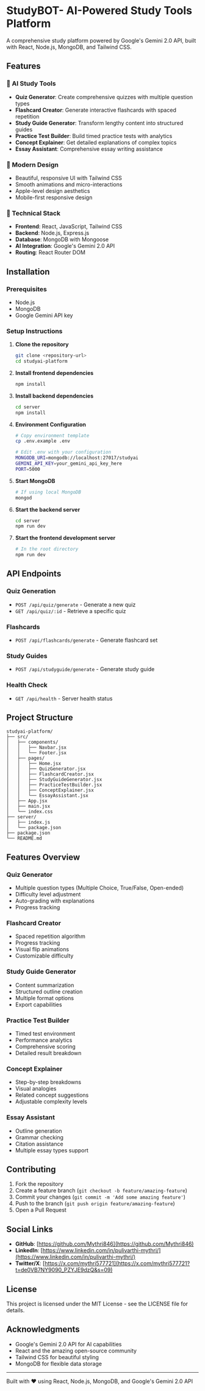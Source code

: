 # StudyBOT- AI-Powered Study Tools Platform

A comprehensive study platform powered by Google's Gemini 2.0 API, built with React, Node.js, MongoDB, and Tailwind CSS.

## Features

### 🧠 AI Study Tools
- **Quiz Generator**: Create comprehensive quizzes with multiple question types
- **Flashcard Creator**: Generate interactive flashcards with spaced repetition
- **Study Guide Generator**: Transform lengthy content into structured guides
- **Practice Test Builder**: Build timed practice tests with analytics
- **Concept Explainer**: Get detailed explanations of complex topics
- **Essay Assistant**: Comprehensive essay writing assistance

### 🎨 Modern Design
- Beautiful, responsive UI with Tailwind CSS
- Smooth animations and micro-interactions
- Apple-level design aesthetics
- Mobile-first responsive design

### 🔧 Technical Stack
- **Frontend**: React, JavaScript, Tailwind CSS
- **Backend**: Node.js, Express.js
- **Database**: MongoDB with Mongoose
- **AI Integration**: Google's Gemini 2.0 API
- **Routing**: React Router DOM

## Installation

### Prerequisites
- Node.js 
- MongoDB 
- Google Gemini API key

### Setup Instructions

1. **Clone the repository**
   ```bash
   git clone <repository-url>
   cd studyai-platform
   ```

2. **Install frontend dependencies**
   ```bash
   npm install
   ```

3. **Install backend dependencies**
   ```bash
   cd server
   npm install
   ```

4. **Environment Configuration**
   ```bash
   # Copy environment template
   cp .env.example .env
   
   # Edit .env with your configuration
   MONGODB_URI=mongodb://localhost:27017/studyai
   GEMINI_API_KEY=your_gemini_api_key_here
   PORT=5000
   ```

5. **Start MongoDB**
   ```bash
   # If using local MongoDB
   mongod
   ```

6. **Start the backend server**
   ```bash
   cd server
   npm run dev
   ```

7. **Start the frontend development server**
   ```bash
   # In the root directory
   npm run dev
   ```

## API Endpoints

### Quiz Generation
- `POST /api/quiz/generate` - Generate a new quiz
- `GET /api/quiz/:id` - Retrieve a specific quiz

### Flashcards
- `POST /api/flashcards/generate` - Generate flashcard set

### Study Guides
- `POST /api/studyguide/generate` - Generate study guide

### Health Check
- `GET /api/health` - Server health status

## Project Structure

```
studyai-platform/
├── src/
│   ├── components/
│   │   ├── Navbar.jsx
│   │   └── Footer.jsx
│   ├── pages/
│   │   ├── Home.jsx
│   │   ├── QuizGenerator.jsx
│   │   ├── FlashcardCreator.jsx
│   │   ├── StudyGuideGenerator.jsx
│   │   ├── PracticeTestBuilder.jsx
│   │   ├── ConceptExplainer.jsx
│   │   └── EssayAssistant.jsx
│   ├── App.jsx
│   ├── main.jsx
│   └── index.css
├── server/
│   ├── index.js
│   └── package.json
├── package.json
└── README.md
```

## Features Overview

### Quiz Generator
- Multiple question types (Multiple Choice, True/False, Open-ended)
- Difficulty level adjustment
- Auto-grading with explanations
- Progress tracking

### Flashcard Creator
- Spaced repetition algorithm
- Progress tracking
- Visual flip animations
- Customizable difficulty

### Study Guide Generator
- Content summarization
- Structured outline creation
- Multiple format options
- Export capabilities

### Practice Test Builder
- Timed test environment
- Performance analytics
- Comprehensive scoring
- Detailed result breakdown

### Concept Explainer
- Step-by-step breakdowns
- Visual analogies
- Related concept suggestions
- Adjustable complexity levels

### Essay Assistant
- Outline generation
- Grammar checking
- Citation assistance
- Multiple essay types support

## Contributing

1. Fork the repository
2. Create a feature branch (`git checkout -b feature/amazing-feature`)
3. Commit your changes (`git commit -m 'Add some amazing feature'`)
4. Push to the branch (`git push origin feature/amazing-feature`)
5. Open a Pull Request

## Social Links

- **GitHub**: [https://github.com/Mythri846](https://github.com/Mythri846)
- **LinkedIn**: [https://www.linkedin.com/in/pulivarthi-mythri/](https://www.linkedin.com/in/pulivarthi-mythri/)
- **Twitter/X**: [https://x.com/mythri577721](https://x.com/mythri577721?t=de0VB7NY9090_PZYJE9dzQ&s=09)

## License

This project is licensed under the MIT License - see the LICENSE file for details.

## Acknowledgments

- Google's Gemini 2.0 API for AI capabilities
- React and the amazing open-source community
- Tailwind CSS for beautiful styling
- MongoDB for flexible data storage

---

Built with ❤️ using React, Node.js, MongoDB, and Google's Gemini 2.0 API
